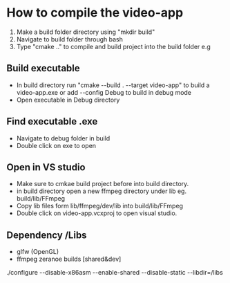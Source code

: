 # How to compile the video-app
1. Make a build folder directory using "mkdir build"
2. Navigate to build folder through bash
3. Type "cmake .." to compile and build project into the build folder e.g

## Build executable
* In build directory run "cmake --build . --target video-app" to build a video-app.exe or add --config Debug to build in debug mode
* Open executable in Debug directory

## Find executable .exe
* Navigate to debug folder in build
* Double click on exe to open

## Open in VS studio
* Make sure to cmkae build project before into build directory.
* in build directory open a new ffmpeg directory under lib eg. build/lib/FFmpeg
* Copy lib files form lib/ffmpeg/dev/lib into build/lib/FFmpeg
* Double click on video-app.vcxproj to open visual studio.

## Dependency /Libs
* glfw (OpenGL)
* ffmpeg zeranoe builds [shared&dev]


./configure --disable-x86asm --enable-shared --disable-static  --libdir=/libs

